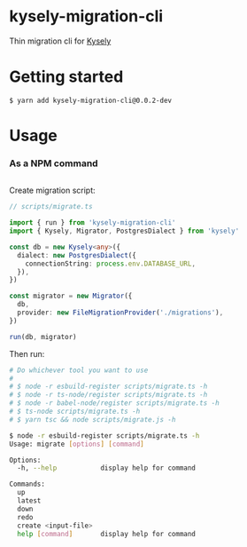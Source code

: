 # kysely-migration-cli

Thin migration cli for [Kysely](https://github.com/koskimas/kysely)

# Getting started

```
$ yarn add kysely-migration-cli@0.0.2-dev
```

# Usage

### As a NPM command

```

```

Create migration script:

```typescript
// scripts/migrate.ts

import { run } from 'kysely-migration-cli'
import { Kysely, Migrator, PostgresDialect } from 'kysely'

const db = new Kysely<any>({
  dialect: new PostgresDialect({
    connectionString: process.env.DATABASE_URL,
  }),
})

const migrator = new Migrator({
  db,
  provider: new FileMigrationProvider('./migrations'),
})

run(db, migrator)
```

Then run:

```bash
# Do whichever tool you want to use
#
# $ node -r esbuild-register scripts/migrate.ts -h
# $ node -r ts-node/register scripts/migrate.ts -h
# $ node -r babel-node/register scripts/migrate.ts -h
# $ ts-node scripts/migrate.ts -h
# $ yarn tsc && node scripts/migrate.js -h

$ node -r esbuild-register scripts/migrate.ts -h
Usage: migrate [options] [command]

Options:
  -h, --help           display help for command

Commands:
  up
  latest
  down
  redo
  create <input-file>
  help [command]       display help for command
```
